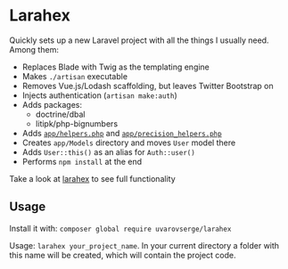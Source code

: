 # Larahex

Quickly sets up a new Laravel project with all the things I usually need. Among them:

* Replaces Blade with Twig as the templating engine
* Makes `./artisan` executable
* Removes Vue.js/Lodash scaffolding, but leaves Twitter Bootstrap on
* Injects authentication (`artisan make:auth`)
* Adds packages:
  * doctrine/dbal
  * litipk/php-bignumbers
* Adds [`app/helpers.php`](helpers/helpers.php) and [`app/precision_helpers.php`](helpers/precision_helpers.php)
* Creates `app/Models` directory and moves `User` model there
* Adds `User::this()` as an alias for `Auth::user()`
* Performs `npm install` at the end

Take a look at [larahex](larahex) to see full functionality

## Usage

Install it with: `composer global require uvarovserge/larahex`

Usage: `larahex your_project_name`. In your current directory a folder with this name will be created, which will contain the project code.